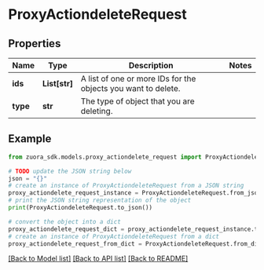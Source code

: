 # ProxyActiondeleteRequest


## Properties

Name | Type | Description | Notes
------------ | ------------- | ------------- | -------------
**ids** | **List[str]** | A list of one or more IDs for the objects you want to delete.  | 
**type** | **str** | The type of object that you are deleting.  | 

## Example

```python
from zuora_sdk.models.proxy_actiondelete_request import ProxyActiondeleteRequest

# TODO update the JSON string below
json = "{}"
# create an instance of ProxyActiondeleteRequest from a JSON string
proxy_actiondelete_request_instance = ProxyActiondeleteRequest.from_json(json)
# print the JSON string representation of the object
print(ProxyActiondeleteRequest.to_json())

# convert the object into a dict
proxy_actiondelete_request_dict = proxy_actiondelete_request_instance.to_dict()
# create an instance of ProxyActiondeleteRequest from a dict
proxy_actiondelete_request_from_dict = ProxyActiondeleteRequest.from_dict(proxy_actiondelete_request_dict)
```
[[Back to Model list]](../README.md#documentation-for-models) [[Back to API list]](../README.md#documentation-for-api-endpoints) [[Back to README]](../README.md)



